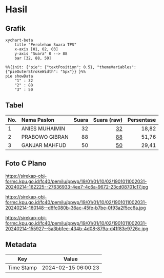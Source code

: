 # Hasil

## Grafik

```mermaid
xychart-beta
    title "Perolehan Suara TPS"
    x-axis [01, 02, 03]
    y-axis "Suara" 0 --> 88
    bar [32, 88, 50]
```

```mermaid
%%{init: {"pie": {"textPosition": 0.5}, "themeVariables": {"pieOuterStrokeWidth": "5px"}} }%%
pie showData
    "1" : 32
    "2" : 88
    "3" : 50
```

## Tabel

| No. | Nama Paslon    | Suara | Suara (raw) | Persentase |
|:--- |:-------------- | -----:| -----------:| ----------:|
| 1   | ANIES MUHAIMIN | 32    | [32][p-1]   | 18,82      |
| 2   | PRABOWO GIBRAN | 88    | [88][p-2]   | 51,76      |
| 3   | GANJAR MAHFUD  | 50    | [50][p-3]   | 29,41      |


[p-1]: https://github.com/gigit-pemilu/pemilu-2024-19-kepulauan-bangka-belitung/blob/main/pilpres/hitung-suara/sub/19-kepulauan-bangka-belitung/sub/01-bangka/sub/01-sungailiat/sub/1002-sri-menanti/sub/031-tps/sub/paslon-1.txt
[p-2]: https://github.com/gigit-pemilu/pemilu-2024-19-kepulauan-bangka-belitung/blob/main/pilpres/hitung-suara/sub/19-kepulauan-bangka-belitung/sub/01-bangka/sub/01-sungailiat/sub/1002-sri-menanti/sub/031-tps/sub/paslon-2.txt
[p-3]: https://github.com/gigit-pemilu/pemilu-2024-19-kepulauan-bangka-belitung/blob/main/pilpres/hitung-suara/sub/19-kepulauan-bangka-belitung/sub/01-bangka/sub/01-sungailiat/sub/1002-sri-menanti/sub/031-tps/sub/paslon-3.txt

## Foto C Plano

https://sirekap-obj-formc.kpu.go.id/fc40/pemilu/ppwp/19/01/01/10/02/1901011002031-20240214-162225--27636933-4ee7-4c6a-9672-23cd08701c17.jpg

https://sirekap-obj-formc.kpu.go.id/fc40/pemilu/ppwp/19/01/01/10/02/1901011002031-20240214-160148--d6fc080b-36ac-45fe-b7be-0f93a2f5cc6a.jpg

https://sirekap-obj-formc.kpu.go.id/fc40/pemilu/ppwp/19/01/01/10/02/1901011002031-20240214-155927--5a3bb1ee-434b-4d08-879a-d41f83e9726c.jpg


## Metadata

| Key        | Value               |
| ---------- | ------------------- |
| Time Stamp | 2024-02-15 06:00:23 |



